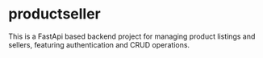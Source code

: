 # productseller
This is a FastApi based backend project for managing product listings and sellers, featuring authentication and CRUD operations.
